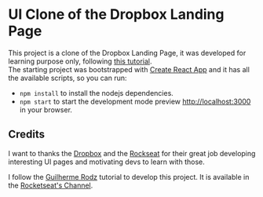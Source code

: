 # UI Clone of the Dropbox Landing Page

This project is a clone of the Dropbox Landing Page, it was developed for learning purpose only, following [this tutorial](https://youtu.be/VqP1ECc_j4M).\
The starting project was bootstrapped with [Create React App](https://github.com/facebook/create-react-app) and it has all the available scripts, so you can run:

- `npm install` to install the nodejs dependencies.
- `npm start` to start the development mode preview [http://localhost:3000](http://localhost:3000) in your browser.

## Credits

I want to thanks the [Dropbox](https://www.dropbox.com/) and the [Rockseat](https://rocketseat.com.br/) for their great job developing interesting UI pages and motivating devs to learn with those.

I follow the [Guilherme Rodz](https://github.com/guilhermerodz) tutorial to develop this project. It is available in the [Rocketseat's Channel](https://youtu.be/VqP1ECc_j4M).